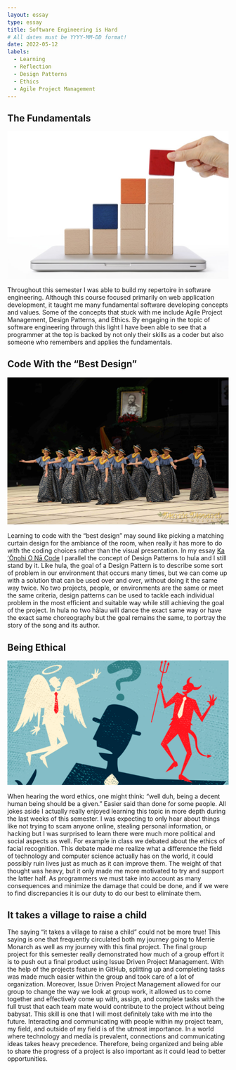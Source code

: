 ```yaml
---
layout: essay
type: essay
title: Software Engineering is Hard
# All dates must be YYYY-MM-DD format!
date: 2022-05-12
labels:
  - Learning
  - Reflection
  - Design Patterns
  - Ethics
  - Agile Project Management
---
```


## The Fundamentals 

<img class="ui large right floated image" src="../images/fundamentals.png">

Throughout this semester I was able to build my repertoire in software engineering. Although this course focused primarily on web application development, it taught me many fundamental software developing concepts and values. Some of the concepts that stuck with me include Agile Project Management, Design Patterns, and Ethics. By engaging in the topic of software engineering through this light I have been able to see that a programmer at the top is backed by not only their skills as a coder but also someone who remembers and applies the fundamentals. 

## Code With the “Best Design” 

<img class="ui large left floated image" src="../images/IMG_1043.JPG">

Learning to code with the “best design” may sound like picking a matching curtain design for the ambiance of the room, when really it has more to do with the coding choices rather than the visual presentation. In my essay [Ka ʻŌnohi O Nā Code](https://mahi3crab.github.io/essays/Ka-Onohi-O-Na-Code.html) I parallel the concept of Design Patterns to hula and I still stand by it. Like hula, the goal of a Design Pattern is to describe some sort of problem in our environment that occurs many times, but we can come up with a solution that can be used over and over, without doing it the same way twice. No two projects, people, or environments are the same or meet the same criteria, design patterns can be used to tackle each individual problem in the most efficient and suitable way while still achieving the goal of the project. In hula no two hālau will dance the exact same way or have the exact same choreography but the goal remains the same, to portray the story of the song and its author. 

## Being Ethical

<img class="ui large right floated image" src="../images/ethics.png">

When hearing the word ethics, one might think: “well duh, being a decent human being should be a given.” Easier said than done for  some people. All jokes aside I actually really enjoyed learning this topic in more depth during the last weeks of this semester. I was expecting to only hear about things like not trying to scam anyone online, stealing personal information, or hacking but I was surprised to learn there were much more political and social aspects as well. For example in class we debated about the ethics of facial recognition. This debate made me realize what a difference the field of technology and computer science actually has on the world, it could possibly ruin lives just as much as it can improve them. The weight of that thought was heavy, but it only made me more motivated to try and support the latter half. As programmers we must take into account as many consequences and minimize the damage that could be done, and if we were to find discrepancies it is our duty to do our best to eliminate them. 

## It takes a village to raise a child
The saying “it takes a village to raise a child” could not be more true! This saying is one that frequently circulated both my journey going to Merrie Monarch as well as my journey with this final project. The final group project for this semester really demonstrated how much of a group effort it is to push out a final product using Issue Driven Project Management. With the help of the projects feature in GitHub, splitting up and completing tasks was made much easier within the group and took care of a lot of organization. Moreover, Issue Driven Project Management allowed for our group to change the way we look at group work, it allowed us to come together and effectively come up with, assign, and complete tasks with the full trust that each team mate would contribute to the project without being babysat.  This skill is one that I will most definitely take with me into the future. Interacting and communicating with people within my project team, my field, and outside of my field is of the utmost importance. In a world where technology and media is prevalent, connections and communicating ideas takes heavy precedence. Therefore, being organized and being able to share the progress of a project is also important as it could lead to better opportunities. 




